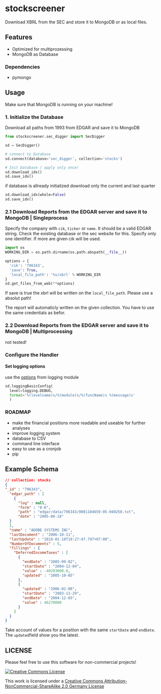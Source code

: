 # stockscreener

Download XBRL from the SEC and store it to MongoDB or as local files.

## Features

* Optimized for multiprozessing
* MongoDB as Database

### Dependencies

* pymongo

## Usage

Make sure that MongoDB is running on your machine!

### 1. Initialize the Database

Download all paths from 1993 from EDGAR and save it to MongoDB

```python
from stockscreener.sec_digger import SecDigger

sd = SecDigger()

# connect to Database
sd.connect(database='sec_digger', collection='stocks')

# Init Database / apply only once!
sd.download_idx()
sd.save_idx()
```

if database is allready initialized download only the current and last quarter

```python
sd.download_idx(whole=False)
sd.save_idx()
```

### 2.1 Download Reports from the EDGAR server and save it to MongoDB | Singleprocess

Specify the company with `cik`, `ticker` or `name`. It should be a valid EDGAR string. Check the existing database or the sec website for this. Specify only one identifier. If more are given cik will be used.

```python
import os
WORKING_DIR = os.path.dirname(os.path.abspath(__file__))

options = {
  'cik': '796343',
  'save': True,
  'local_file_path': '%s/xbrl' % WORKING_DIR
}
sd.get_files_from_web(**options)
```

If save is true the xbrl will be written on the `local_file_path`. Please use a absolut path!

The report will automaticly written on the given collection. You have to use the same credentials as befor.

### 2.2 Download Reports from the EDGAR server and save it to MongoDB | Multiprocessing

not tested!

### Configure the Handler

#### Set logging options

use the [options](https://docs.python.org/3/library/logging.html) from logging module

```python
sd.loggingBasicConfig(
  level=logging.DEBUG,
  format='%(levelname)s/%(module)s/%(funcName)s %(message)s'
  )
```

### ROADMAP

* make the financial positions more readable and useable for further analyses
* improve logging system
* database to CSV
* command line interface
* easy to use as a cronjob
* pip

## Example Schema

```json
// collection: stocks
{
"_id" : "796343",
  "edgar_path" : [
    {
      "log" : null,
      "form" : "8-K",
      "path" : "edgar/data/796343/0001104659-05-040250.txt",
      "date" : "2005-08-18"
  }
  ],
  "name" : "ADOBE SYSTEMS INC",
  "lastDocument" : "2006-10-11",
  "lastUpdate" : "2018-01-18T19:27:47.797+07:00",
  "NumberOfDocuments" : 5,
  "fillings" : {
    "DeferredIncomeTaxes" : [
      {
        "endDate" : "2005-09-02",
        "startDate" : "2004-12-04",
        "value" : -40293000.0,
        "updated" : "2005-10-05"
      },
      {
        "updated" : "2006-02-08",
        "startDate" : "2003-11-29",
        "endDate" : "2004-12-03",
        "value" : 46270000
      }
    ]
  }
}
```

Take account of values for a position with the same `startDate` and `endDate`. The `updated`field show you the latest.

## LICENSE

Please feel free to use this software for non-commercial projects!

[![Creative Commons License](https://i.creativecommons.org/l/by-nc-sa/2.0/de/88x31.png)](http://creativecommons.org/licenses/by-nc-sa/2.0/de/)

This work is licensed under a [Creative Commons Attribution-NonCommercial-ShareAlike 2.0 Germany License](http://creativecommons.org/licenses/by-nc-sa/2.0/de/)